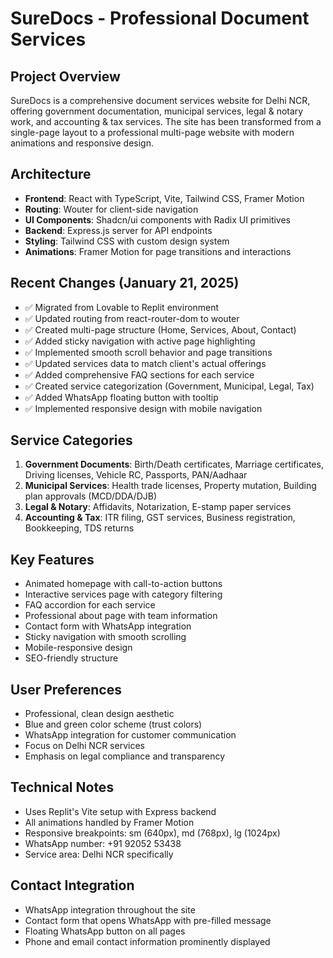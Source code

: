 # SureDocs - Professional Document Services

## Project Overview
SureDocs is a comprehensive document services website for Delhi NCR, offering government documentation, municipal services, legal & notary work, and accounting & tax services. The site has been transformed from a single-page layout to a professional multi-page website with modern animations and responsive design.

## Architecture
- **Frontend**: React with TypeScript, Vite, Tailwind CSS, Framer Motion
- **Routing**: Wouter for client-side navigation
- **UI Components**: Shadcn/ui components with Radix UI primitives
- **Backend**: Express.js server for API endpoints
- **Styling**: Tailwind CSS with custom design system
- **Animations**: Framer Motion for page transitions and interactions

## Recent Changes (January 21, 2025)
- ✅ Migrated from Lovable to Replit environment
- ✅ Updated routing from react-router-dom to wouter
- ✅ Created multi-page structure (Home, Services, About, Contact)
- ✅ Added sticky navigation with active page highlighting
- ✅ Implemented smooth scroll behavior and page transitions
- ✅ Updated services data to match client's actual offerings
- ✅ Added comprehensive FAQ sections for each service
- ✅ Created service categorization (Government, Municipal, Legal, Tax)
- ✅ Added WhatsApp floating button with tooltip
- ✅ Implemented responsive design with mobile navigation

## Service Categories
1. **Government Documents**: Birth/Death certificates, Marriage certificates, Driving licenses, Vehicle RC, Passports, PAN/Aadhaar
2. **Municipal Services**: Health trade licenses, Property mutation, Building plan approvals (MCD/DDA/DJB)
3. **Legal & Notary**: Affidavits, Notarization, E-stamp paper services
4. **Accounting & Tax**: ITR filing, GST services, Business registration, Bookkeeping, TDS returns

## Key Features
- Animated homepage with call-to-action buttons
- Interactive services page with category filtering
- FAQ accordion for each service
- Professional about page with team information
- Contact form with WhatsApp integration
- Sticky navigation with smooth scrolling
- Mobile-responsive design
- SEO-friendly structure

## User Preferences
- Professional, clean design aesthetic
- Blue and green color scheme (trust colors)
- WhatsApp integration for customer communication
- Focus on Delhi NCR services
- Emphasis on legal compliance and transparency

## Technical Notes
- Uses Replit's Vite setup with Express backend
- All animations handled by Framer Motion
- Responsive breakpoints: sm (640px), md (768px), lg (1024px)
- WhatsApp number: +91 92052 53438
- Service area: Delhi NCR specifically

## Contact Integration
- WhatsApp integration throughout the site
- Contact form that opens WhatsApp with pre-filled message
- Floating WhatsApp button on all pages
- Phone and email contact information prominently displayed
